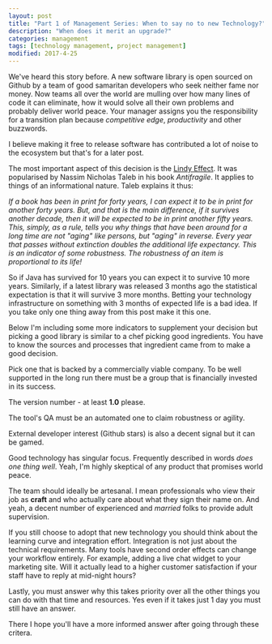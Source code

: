 ```yaml
---
layout: post
title: "Part 1 of Management Series: When to say no to new Technology?"
description: "When does it merit an upgrade?"
categories: management
tags: [technology management, project management]
modified: 2017-4-25
---
```

We've heard this story before. A new software library is open sourced on Github by a team of good samaritan developers who seek neither fame nor money. Now teams all over the world are mulling over how many lines of code it can eliminate, how it would solve all their own problems and probably deliver world peace. Your manager assigns you the responsibility for a transition plan because  _competitive edge_, _productivity_ and other buzzwords.

I believe making it free to release software has contributed a lot of noise to the ecosystem but that's for a later post.

The most important aspect of this decision is the [Lindy Effect](https://en.wikipedia.org/wiki/Lindy_effect). It was popularised by Nassim Nicholas Taleb in his book _Antifragile_. It applies to things of an informational nature. Taleb explains it thus:

_If a book has been in print for forty years, I can expect it to be in print for another forty years. But, and that is the main difference, if it survives another decade, then it will be expected to be in print another fifty years. This, simply, as a rule, tells you why things that have been around for a long time are not "aging" like persons, but "aging" in reverse. Every year that passes without extinction doubles the additional life expectancy. This is an indicator of some robustness. The robustness of an item is proportional to its life!_

So if Java has survived for 10 years you can expect it to survive 10 more years. Similarly, if a latest library was released 3 months ago the statistical expectation is that it will survive 3 more months. Betting your technology infrastructure on something with 3 months of expected life is a bad idea. If you take only one thing away from this post make it this one.

Below I'm including some more indicators to supplement your decision but picking a good library is similar to a chef picking good ingredients. You have to know the sources and processes that ingredient came from to make a good decision.

Pick one that is backed by a commercially viable company. To be well supported in the long run there must be a group that is financially invested in its success.

The version number - at least **1.0** please.

The tool's QA must be an automated one to claim robustness or agility.

External developer interest (Github stars) is also a decent signal but it can be gamed.

Good technology has singular focus. Frequently described in words _does one thing well_. Yeah, I'm highly skeptical of any product that promises world peace.

The team should ideally be artesanal. I mean professionals who view their job as **craft** and who actually care about what they sign their name on. And yeah, a decent number of experienced and _married_ folks to provide adult supervision. 

If you still choose to adopt that new technology you should think about the learning curve and integration effort. Integration is not just about the technical requirements. Many tools have second order effects can change your workflow entirely. For example, adding a live chat widget to your marketing site. Will it actually lead to a higher customer satisfaction if your staff have to reply at mid-night hours?

Lastly, you must answer why this takes priority over all the other things you can do with that time and resources. Yes even if it takes just 1 day you must still have an answer.

There I hope you'll have a more informed answer after going through these critera.
